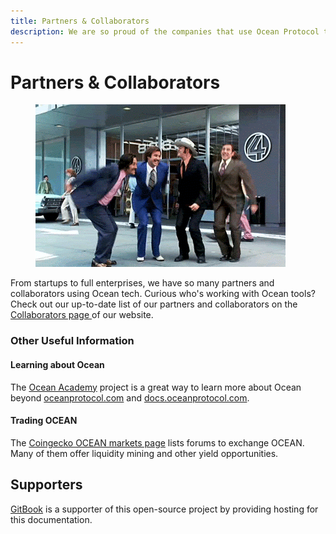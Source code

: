 ```yaml
---
title: Partners & Collaborators
description: We are so proud of the companies that use Ocean Protocol tools!
---
```


# Partners & Collaborators

<figure><img src="../.gitbook/assets/anchorman-teamwork.gif" alt=""><figcaption></figcaption></figure>

From startups to full enterprises, we have so many partners and collaborators using Ocean tech. Curious who's working with Ocean tools? Check out our up-to-date list of our partners and collaborators on the [Collaborators page ](https://oceanprotocol.com/collaborators)of our website.

### Other Useful Information

#### Learning about Ocean

The [Ocean Academy](https://oceanacademy.io/) project is a great way to learn more about Ocean beyond [oceanprotocol.com](https://www.oceanprotocol.com) and [docs.oceanprotocol.com](https://docs.oceanprotocol.com).

#### Trading OCEAN

The [Coingecko OCEAN markets page](https://www.coingecko.com/en/coins/ocean-protocol#markets) lists forums to exchange OCEAN. Many of them offer liquidity mining and other yield opportunities.

## Supporters

[GitBook](https://www.gitbook.com/) is a supporter of this open-source project by providing hosting for this documentation.
